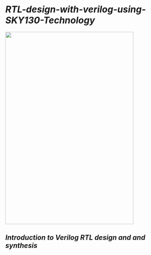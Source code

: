 # **_RTL-design-with-verilog-using-SKY130-Technology_**



<img src="https://user-images.githubusercontent.com/54993262/119881189-a1ebc380-bf4a-11eb-9bdf-6cc93bbcf1bd.png" width="400" height="600">

## **_Introduction to Verilog RTL design and and synthesis_**



